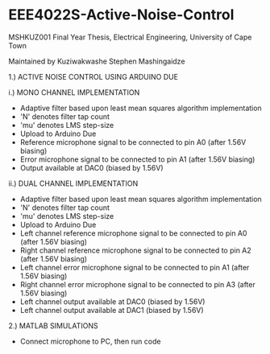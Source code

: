 # EEE4022S-Active-Noise-Control
MSHKUZ001 Final Year Thesis, Electrical Engineering, University of Cape Town 

Maintained by Kuziwakwashe Stephen Mashingaidze

1.) ACTIVE NOISE CONTROL USING ARDUINO DUE

i.) MONO CHANNEL IMPLEMENTATION

- Adaptive filter based upon least mean squares algorithm implementation 
- 'N' denotes filter tap count
- 'mu' denotes LMS step-size
- Upload to Arduino Due
- Reference microphone signal to be connected to pin A0 (after 1.56V biasing)
- Error microphone signal to be connected to pin A1 (after 1.56V biasing)
- Output available at DAC0 (biased by 1.56V)

ii.) DUAL CHANNEL IMPLEMENTATION

- Adaptive filter based upon least mean squares algorithm implementation 
- 'N' denotes filter tap count
- 'mu' denotes LMS step-size
- Upload to Arduino Due
- Left channel reference microphone signal to be connected to pin A0 (after 1.56V biasing)
- Right channel reference microphone signal to be connected to pin A2 (after 1.56V biasing)
- Left channel error microphone signal to be connected to pin A1 (after 1.56V biasing)
- Right channel error microphone signal to be connected to pin A3 (after 1.56V biasing)
- Left channel output available at DAC0 (biased by 1.56V)
- Left channel output available at DAC1 (biased by 1.56V)

2.) MATLAB SIMULATIONS
- Connect microphone to PC, then run code
